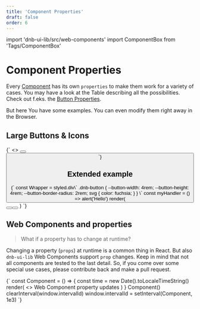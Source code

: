 ```yaml
---
title: 'Component Properties'
draft: false
order: 6
---
```


import 'dnb-ui-lib/src/web-components'
import ComponentBox from 'Tags/ComponentBox'

# Component Properties

Every [Component](/uilib/components) has its own `properties` to make them work for a variety of cases. You may have a look at the Table describing all the possibilities. Check out f.eks. the [Button Properties](/uilib/components/button#info).

But here You have some examples. You can even modify them right away in the Browser.

## Large Buttons & Icons

<ComponentBox>
{`
<>
  <Button
    variant="secondary"
    text="Secondary Button"
    icon="chevron_right_medium"
    size="large"
  />
  <Button
    icon="chevron_right"
    icon_size="medium"
    size="large"
  />
</>
`}
</ComponentBox>

## Extended example

<ComponentBox scope={{hamburgerIcon}} noInline={true}>
{`
const Wrapper = styled.div\`
  .dnb-button {
    --button-width: 4rem;
    --button-height: 4rem;
    --button-border-radius: 2rem;
    svg {
      color: fuchsia;
    }
  }
\`
const myHandler = () => alert('Hello')
render(
  <Wrapper>
    <Button
      variant="secondary"
      icon={hamburgerIcon}
      size="default"
      on_click={myHandler}
    />
    <Button
      variant="secondary"
      size="default"
      on_click={myHandler}
    >
      <Icon icon={hamburgerIcon} />
    </Button>
  </Wrapper>
)
`}
</ComponentBox>

## Web Components and properties

> What if a property has to change at runtime?

Changing a property (`props`) at runtime is a common thing in React. But also `dnb-ui-lib` Web Components support `prop` changes.
Keep in mind that not all components are tested to the last detail.
So, if you come over some special use cases, please contribute back and make a pull request.

<ComponentBox noInline={true}>
{`
const Component = () => {
  const time = new Date().toLocaleTimeString()
  render(
    <>
      <dnb-form-label for_id="form-input">
        Web Component property updates
      </dnb-form-label>
      <dnb-input id="form-input" value={time} disabled />
    </>
  )
}
Component()
clearInterval(window.intervalId)
window.intervalId = setInterval(Component, 1e3)
`}
</ComponentBox>
